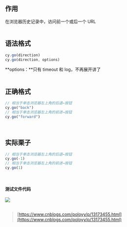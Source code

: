 
## 作用
在浏览器历史记录中，访问前一个或后一个 URL  
 

## 语法格式

```javascript
cy.go(direction)
cy.go(direction, options)
```
**options：**只有 timeout 和 log，不再展开讲了  
 

## 正确格式

```javascript
// 相当于单击浏览器左上角的后退←按钮
cy.go("back")
// 相当于单击浏览器左上角的前进→按钮
cy.go("forward")
```
 

## 实际栗子

```javascript
// 相当于单击浏览器左上角的后退←按钮
cy.go(-1)
// 相当于单击浏览器左上角的前进→按钮
cy.go(1)
```
 

#### 测试文件代码
![](https://img2020.cnblogs.com/blog/1896874/202006/1896874-20200621181000984-1780326003.png)  
 
> [https://www.cnblogs.com/poloyy/p/13173455.html](https://www.cnblogs.com/poloyy/p/13173455.html)

